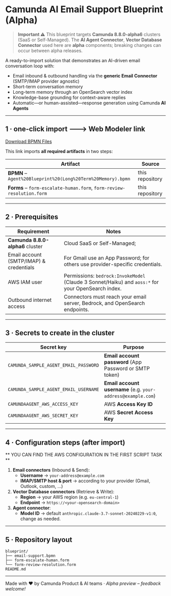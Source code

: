 # Camunda AI Email Support Blueprint (Alpha)

> **Important ⚠️**  This blueprint targets **Camunda 8.8.0-alpha6** clusters (SaaS or Self-Managed).  The **AI Agent Connector**, **Vector Database Connector** used here are **alpha** components; breaking changes can occur between alpha releases.

A ready-to-import solution that demonstrates an AI-driven email conversation loop with:

* Email inbound & outbound handling via the **generic Email Connector** (SMTP/IMAP provider agnostic)
* Short-term conversation memory
* Long-term memory through an OpenSearch vector index
* Knowledge-base grounding for context-aware replies
* Automatic—or human-assisted—response generation using Camunda **AI Agents**

---

## 1 · one-click import  🡒  **Web Modeler link**

[Download BPMN Files](https://modeler.cloud.camunda.io/import/processes?source=https://raw.githubusercontent.com/bastiankoerber/Camunda_Agent_Blueprint/refs/heads/main/Agent%20Blueprint%20(Long%20Term%20Memory).bpmn,https://raw.githubusercontent.com/bastiankoerber/Camunda_Agent_Blueprint/refs/heads/main/Escalate%20to%20human%20form.form,https://raw.githubusercontent.com/bastiankoerber/Camunda_Agent_Blueprint/refs/heads/main/Review%20case%20resolution.form)

This link imports **all required artifacts** in two steps:

| Artifact                                                              | Source          |
|-----------------------------------------------------------------------|-----------------|
| **BPMN** – `Agent%20Blueprint%20(Long%20Term%20Memory).bpmn`          | this repository |
| **Forms** – `form-escalate-human.form`, `form-review-resolution.form` | this repository |

---

## 2 · Prerequisites

| Requirement                             | Notes                                                                                              |
|-----------------------------------------|----------------------------------------------------------------------------------------------------|
| **Camunda 8.8.0-alpha6** cluster        | Cloud SaaS or Self-Managed;                                                                        |
| Email account (SMTP/IMAP) & credentials | For Gmail use an App Password; for others use provider-specific credentials.                       |
| AWS IAM user                            | Permissions: `bedrock:InvokeModel` (Claude 3 Sonnet/Haiku) and `aoss:*` for your OpenSearch index. |
| Outbound internet access                | Connectors must reach your email server, Bedrock, and OpenSearch endpoints.                        |

---

## 3 · Secrets to create in the cluster

| Secret key                            | Purpose                                                      |
|---------------------------------------|--------------------------------------------------------------|
| `CAMUNDA_SAMPLE_AGENT_EMAIL_PASSWORD` | **Email account password** (App Password or SMTP token)      |
| `CAMUNDA_SAMPLE_AGENT_EMAIL_USERNAME` | **Email account username** (e.g. `your-address@example.com`) |
| `CAMUNDAAGENT_AWS_ACCESS_KEY`         | AWS **Access Key ID**                                        |
| `CAMUNDAAGENT_AWS_SECRET_KEY`         | AWS **Secret Access Key**                                    |

---

## 4 · Configuration steps (after import)

** YOU CAN FIND THE AWS CONFIGURATION IN THE FIRST SCRIPT TASK **

1. **Email connectors** (Inbound & Send):
   * **Username** → `your-address@example.com`
   * **IMAP/SMTP host & port** → according to your provider (Gmail, Outlook, custom, …)
2. **Vector Database connectors** (Retrieve & Write):
   * **Region** → your AWS region (e.g. `eu-central-1`)
   * **Endpoint** → `https://<your-opensearch-domain>`
4. **Agent connector**:
   * **Model ID** → default `anthropic.claude-3.7-sonnet-20240229-v1:0`, change as needed.

---

## 5 · Repository layout

```
blueprint/
├── email-support.bpmn
├── form-escalate-human.form
└── form-review-resolution.form
README.md
```

---


Made with ❤️ by Camunda Product & AI teams  ·  _Alpha preview – feedback welcome!_
